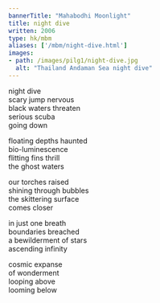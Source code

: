 ```yaml
---
bannerTitle: "Mahabodhi Moonlight" 
title: night dive
written: 2006
type: hk/mbm
aliases: ['/mbm/night-dive.html']
images:
- path: /images/pilg1/night-dive.jpg 
  alt: "Thailand Andaman Sea night dive"
---
```


night dive  
scary jump nervous  
black waters threaten  
serious scuba  
going down
 
floating depths haunted  
bio-luminescence  
flitting fins thrill  
the ghost waters
   
our torches raised  
shining through bubbles  
the skittering surface  
comes closer
 
in just one breath  
boundaries breached  
a bewilderment of stars  
ascending infinity
 
cosmic expanse  
of wonderment  
looping above  
looming below


